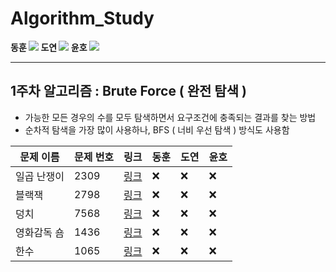 # Algorithm_Study

<!-- :heavy_check_mark: 체크 표시 / :x: 엑스 표시-->

**동훈 <img src="https://img.shields.io/badge/C++-00599C?style=flat&logo=C%2B%2B&logoColor=white" />
도연 <img src="https://img.shields.io/badge/Python-3776AB?style=flat&logo=Python&logoColor=white" />
윤호 <img src="https://img.shields.io/badge/Java-007396?style=flat&logo=Java&logoColor=white" />**

---

## 1주차 알고리즘 : Brute Force ( 완전 탐색 )

- 가능한 모든 경우의 수를 모두 탐색하면서 요구조건에 충족되는 결과를 찾는 방법
- 순차적 탐색을 가장 많이 사용하나, BFS ( 너비 우선 탐색 ) 방식도 사용함

|문제 이름|문제 번호|링크|동훈|도연|윤호|
|--|--|--|--|--|--|
|일곱 난쟁이|2309|[링크](https://www.acmicpc.net/problem/2309)|:x:|:x:|:x:|
|블랙잭|2798|[링크](https://www.acmicpc.net/problem/2798)|:x:|:x:|:x:|
|덩치|7568|[링크](https://www.acmicpc.net/problem/7568)|:x:|:x:|:x:|
|영화감독 숌|1436|[링크](https://www.acmicpc.net/problem/1436)|:x:|:x:|:x:|
|한수|1065|[링크](https://www.acmicpc.net/problem/1065)|:x:|:x:|:x:|
